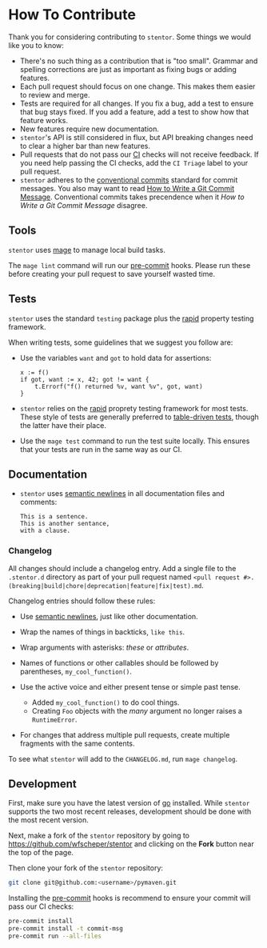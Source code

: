 # How To Contribute

Thank you for considering contributing to `stentor`.
Some things we would like you to know:

- There's no such thing as a contribution that is "too small".
  Grammar and spelling corrections are just as important as fixing bugs or adding features.
- Each pull request should focus on one change.
  This makes them easier to review and merge.
- Tests are required for all changes.
  If you fix a bug,
  add a test to ensure that bug stays fixed.
  If you add a feature,
  add a test to show how that feature works.
- New features require new documentation.
- `stentor`'s API is still considered in flux,
  but API breaking changes need to clear a higher bar than new features.
- Pull requests that do not pass our [CI] checks will not receive feedback.
  If you need help passing the CI checks,
  add the `CI Triage` label to your pull request.
- `stentor` adheres to the [conventional commits](https://www.conventionalcommits.org/en/v1.0.0/>)
  standard for commit messages.
  You also may want to read [How to Write a Git Commit Message](https://chris.beams.io/posts/git-commit/).
  Conventional commits takes precendence when it *How to Write a Git Commit Message* disagree.


## Tools

`stentor` uses [mage](https://github.com/magefile/mage)
to manage local build tasks.

The `mage lint` command will run our [pre-commit] hooks.
Please run these before creating your pull request to save yourself wasted time.

## Tests

`stentor` uses the standard `testing` package plus the [rapid] property testing framework.

When writing tests, some guidelines that we suggest you follow are:

- Use the variables `want` and `got` to hold data for assertions:

  ```golang
  x := f()
  if got, want := x, 42; got != want {
      t.Errorf("f() returned %v, want %v", got, want)
  }
  ```

- `stentor` relies on the [rapid] proprety testing framework for most tests.
  These style of tests are generally preferred to [table-driven tests],
  though the latter have their place.
- Use the `mage test` command to run the test suite locally.
  This ensures that your tests are run in the same way as our CI.

## Documentation

- `stentor` uses [semantic newlines] in all documentation files and comments:

  ```text
  This is a sentence.
  This is another sentance,
  with a clause.
  ```

### Changelog

All changes should include a changelog entry.
Add a single file to the `.stentor.d` directory as part of your pull request
named `<pull request #>.(breaking|build|chore|deprecation|feature|fix|test).md`.

Changelog entries should follow these rules:

- Use [semantic newlines], just like other documentation.
- Wrap the names of things in backticks, `like this`.
- Wrap arguments with asterisks: _these_ or _attributes_.
- Names of functions or other callables should be followed by parentheses,
  `my_cool_function()`.
- Use the active voice and either present tense or simple past tense.

  - Added `my_cool_function()` to do cool things.
  - Creating `Foo` objects with the _many_ argument no longer raises a `RuntimeError`.

- For changes that address multiple pull requests,
  create multiple fragments with the same contents.

To see what `stentor` will add to the `CHANGELOG.md`, run `mage changelog`.

## Development

First, make sure you have the latest version of [go] installed.
While `stentor` supports the two most recent releases,
development should be done with the most recent version.

Next, make a fork of the `stentor` repository by going to <https://github.com/wfscheper/stentor>
and clicking on the **Fork** button near the top of the page.

Then clone your fork of the `stentor` repository:

```bash
git clone git@github.com:<username>/pymaven.git
```

Installing the [pre-commit] hooks is recommend to ensure your commit will pass our CI checks:

```bash
pre-commit install
pre-commit install -t commit-msg
pre-commit run --all-files
```

[ci]: https://github.com/wfscheper/stentor/actions?query=workflow%3ACI
[pre-commit]: https://pre-commit.com/
[semantic newlines]: https://rhodesmill.org/brandon/2012/one-sentence-per-line/
[rapid]: https://github.com/flyingmutant/rapid
[table-driven tests]: https://github.com/golang/go/wiki/TableDrivenTests
[go]: https://golang.org/dl/
